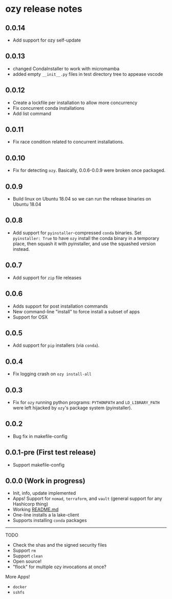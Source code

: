 # ozy release notes

## 0.0.14
* Add support for ozy self-update

## 0.0.13
* changed CondaInstaller to work with micromamba
* added empty `__init__.py` files in test directory tree to appease vscode

## 0.0.12
* Create a lockfile per installation to allow more concurrency
* Fix concurrent conda installations
* Add list command

## 0.0.11
* Fix race condition related to concurrent installations.

## 0.0.10
* Fix for detecting `ozy`. Basically, 0.0.6-0.0.9 were broken once packaged.

## 0.0.9
* Build linux on Ubuntu 18.04 so we can run the release binaries on Ubuntu 18.04

## 0.0.8
* Add support for `pyinstaller`-compressed `conda` binaries. Set `pyinstaller: True` to have `ozy` install the conda binary in a temporary place, then squash it with pyinstaller, and use the squashed version instead.

## 0.0.7
* Add support for `zip` file releases

## 0.0.6
* Adds support for post installation commands
* New command-line "install" to force install a subset of apps
* Support for OSX

## 0.0.5
* Add support for `pip` installers (via `conda`).

## 0.0.4
* Fix logging crash on `ozy install-all`

## 0.0.3
* Fix for `ozy` running python programs: `PYTHONPATH` and `LD_LIBRARY_PATH` were left hijacked by
  `ozy`'s package system (pyinstaller).

## 0.0.2
* Bug fix in makefile-config


## 0.0.1-pre (First test release)
* Support makefile-config

## 0.0.0 (Work in progress) 
* Init, info, update implemented
* Apps! Support for `nomad`, `terraform`, and `vault` (general support for any Hashicorp thing)
* Working [README.md](README.md) 
* One-line installs a la lake-client 
* Supports installing `conda` packages


---

TODO
* Check the shas and the signed security files
* Support `rm`
* Support `clean`
* Open source! 
* "flock" for multiple ozy invocations at once?

More Apps!
* `docker`
* `sshfs`
